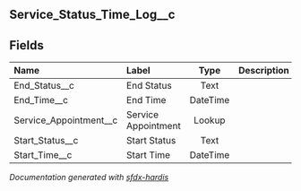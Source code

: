 ## Service_Status_Time_Log__c

<!-- Object description -->

## Fields

| Name      | Label | Type | Description |
| :-------- | :---- | :--: | :---------- | 
| End_Status__c | End Status | Text | <!-- --> |
| End_Time__c | End Time | DateTime | <!-- --> |
| Service_Appointment__c | Service Appointment | Lookup | <!-- --> |
| Start_Status__c | Start Status | Text | <!-- --> |
| Start_Time__c | Start Time | DateTime | <!-- --> |




_Documentation generated with [sfdx-hardis](https://sfdx-hardis.cloudity.com)_
